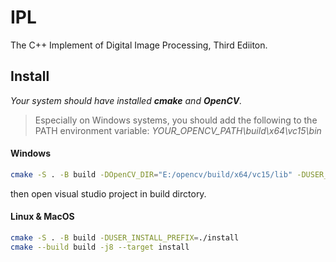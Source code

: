 # IPL
The C++ Implement of Digital Image Processing, Third Ediiton.

## Install

*Your system should have installed **cmake** and **OpenCV**.* 

> Especially on Windows systems, you should add the following to the PATH environment variable: *YOUR_OPENCV_PATH\build\x64\vc15\bin*

#### Windows
```bash
cmake -S . -B build -DOpenCV_DIR="E:/opencv/build/x64/vc15/lib" -DUSER_INSTALL_PREFIX=install
```
then open visual studio project in build dirctory.

#### Linux & MacOS
```bash
cmake -S . -B build -DUSER_INSTALL_PREFIX=./install
cmake --build build -j8 --target install
```

